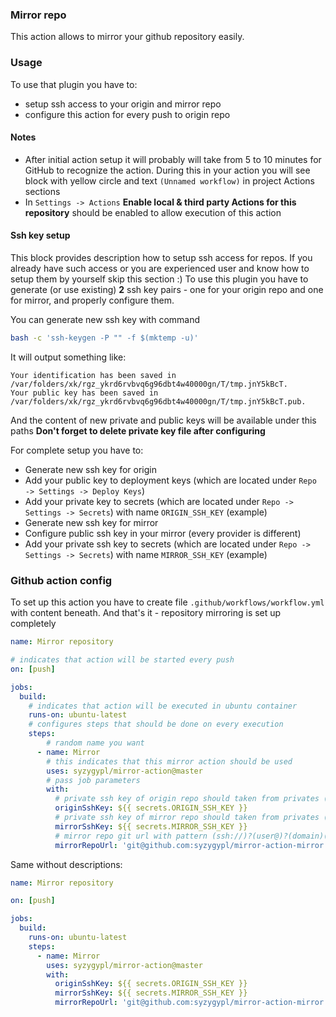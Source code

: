 ### Mirror repo

This action allows to mirror your github repository easily.

### Usage

To use that plugin you have to:
* setup ssh access to your origin and mirror repo
* configure this action for every push to origin repo

#### Notes

* After initial action setup it will probably will take from 5 to 10 minutes for GitHub to recognize the action. During this in your action you will see block with yellow circle and text `(Unnamed workflow)` in project Actions sections  
* In `Settings -> Actions` **Enable local & third party Actions for this repository** should be enabled to allow execution of this action 

#### Ssh key setup
 
This block provides description how to setup ssh access for repos. If you already have such access or you are experienced user and know how to setup them by yourself skip this section :)
To use this plugin you have to generate (or use existing) **2** ssh key pairs - one for your origin repo and one for mirror, and properly configure them. 
 
You can generate new ssh key with command 
```bash
bash -c 'ssh-keygen -P "" -f $(mktemp -u)'
```

It will output something like:
```
Your identification has been saved in /var/folders/xk/rgz_ykrd6rvbvq6g96dbt4w40000gn/T/tmp.jnY5kBcT.
Your public key has been saved in /var/folders/xk/rgz_ykrd6rvbvq6g96dbt4w40000gn/T/tmp.jnY5kBcT.pub.
```
And the content of new private and public keys will be available under this paths 
**Don't forget to delete private key file after configuring** 

For complete setup you have to:
* Generate new ssh key for origin
* Add your public key to deployment keys (which are located under `Repo -> Settings -> Deploy Keys`)
* Add your private key to secrets (which are located under `Repo -> Settings -> Secrets`) with name `ORIGIN_SSH_KEY` (example)
* Generate new ssh key for mirror
* Configure public ssh key in your mirror (every provider is different)
* Add your private ssh key to secrets (which are located under `Repo -> Settings -> Secrets`) with name `MIRROR_SSH_KEY` (example)

### Github action config

To set up this action you have to create file `.github/workflows/workflow.yml` with content beneath. And that's it - repository mirroring is set up completely

```yaml
name: Mirror repository

# indicates that action will be started every push
on: [push] 

jobs:
  build:
    # indicates that action will be executed in ubuntu container
    runs-on: ubuntu-latest
    # configures steps that should be done on every execution 
    steps: 
        # random name you want
      - name: Mirror 
        # this indicates that this mirror action should be used
        uses: syzygypl/mirror-action@master 
        # pass job parameters
        with:
          # private ssh key of origin repo should taken from privates (see ssh key setup step)
          originSshKey: ${{ secrets.ORIGIN_SSH_KEY }}
          # private ssh key of mirror repo should taken from privates (see ssh key setup step)
          mirrorSshKey: ${{ secrets.MIRROR_SSH_KEY }}
          # mirror repo git url with pattern (ssh://)?(user@)?(domain)(:port)?(/|:)?(path).git 
          mirrorRepoUrl: 'git@github.com:syzygypl/mirror-action-mirror.git'
```

Same without descriptions:

```yaml
name: Mirror repository

on: [push] 

jobs:
  build:
    runs-on: ubuntu-latest
    steps: 
      - name: Mirror 
        uses: syzygypl/mirror-action@master 
        with:
          originSshKey: ${{ secrets.ORIGIN_SSH_KEY }}
          mirrorSshKey: ${{ secrets.MIRROR_SSH_KEY }}
          mirrorRepoUrl: 'git@github.com:syzygypl/mirror-action-mirror.git'
```
